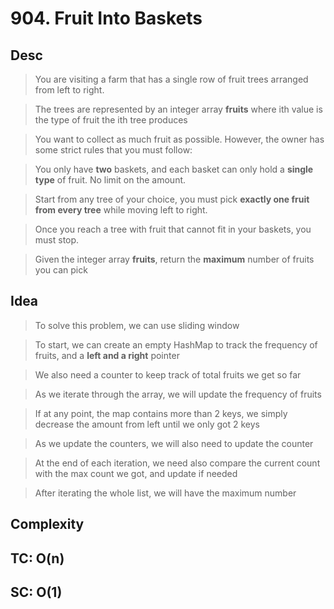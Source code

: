 # 904. Fruit Into Baskets

## Desc

> You are visiting a farm that has a single row of fruit trees arranged from left to right.

> The trees are represented by an integer array **fruits** where ith value is the type of fruit the ith tree produces

> You want to collect as much fruit as possible. However, the owner has some strict rules that you must follow:

> You only have **two** baskets, and each basket can only hold a **single type** of fruit. No limit on the amount.

> Start from any tree of your choice, you must pick **exactly one fruit from every tree** while moving left to right.

> Once you reach a tree with fruit that cannot fit in your baskets, you must stop.

> Given the integer array **fruits**, return the **maximum** number of fruits you can pick

## Idea

> To solve this problem, we can use sliding window

> To start, we can create an empty HashMap to track the frequency of fruits, and a **left and a right** pointer

> We also need a counter to keep track of total fruits we get so far

> As we iterate through the array, we will update the frequency of fruits

> If at any point, the map contains more than 2 keys, we simply decrease the amount from left until we only got 2 keys

> As we update the counters, we will also need to update the counter

> At the end of each iteration, we need also compare the current count with the max count we got, and update if needed

> After iterating the whole list, we will have the maximum number

## Complexity

## TC: O(n)

## SC: O(1)